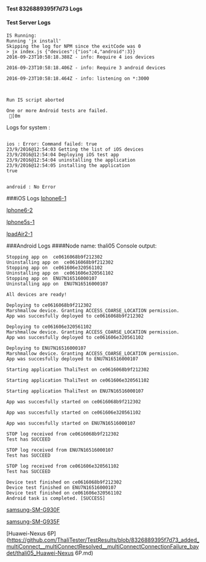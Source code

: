 #### Test 8326889395f7d73 Logs

#### Test Server Logs
```
IS Running:
Running 'jx install'
Skipping the log for NPM since the exitCode was 0
> jx index.js {"devices":{"ios":4,"android":3}}
2016-09-23T10:58:18.388Z - info: Require 4 ios devices

2016-09-23T10:58:18.406Z - info: Require 3 android devices

2016-09-23T10:58:18.464Z - info: listening on *:3000


 
Run IS script aborted
 
One or more Android tests are failed.
 [0m

```


Logs for system : 
```

ios : Error: Command failed: true
23/9/2016@12:54:03 Getting the list of iOS devices 
23/9/2016@12:54:04 Deploying iOS test app 
23/9/2016@12:54:04 uninstalling the application 
23/9/2016@12:54:05 installing the application 
true


android : No Error
```
###iOS Logs
[Iphone6-1](https://github.com/ThaliTester/TestResults/blob/8326889395f7d73_added_multiConnect__multiConnectResolved__multiConnectConnectionFailure_baydet/iOS_Iphone6-1.md)

[Iphone6-2](https://github.com/ThaliTester/TestResults/blob/8326889395f7d73_added_multiConnect__multiConnectResolved__multiConnectConnectionFailure_baydet/iOS_Iphone6-2.md)

[Iphone5s-1](https://github.com/ThaliTester/TestResults/blob/8326889395f7d73_added_multiConnect__multiConnectResolved__multiConnectConnectionFailure_baydet/iOS_Iphone5s-1.md)

[IpadAir2-1](https://github.com/ThaliTester/TestResults/blob/8326889395f7d73_added_multiConnect__multiConnectResolved__multiConnectConnectionFailure_baydet/iOS_IpadAir2-1.md)




###Android Logs
####Node name: thali05
Console output:
```
Stopping app on  ce0616068b9f212302
Uninstalling app on  ce0616068b9f212302
Stopping app on  ce061606e320561102
Uninstalling app on  ce061606e320561102
Stopping app on  ENU7N16516000107
Uninstalling app on  ENU7N16516000107

All devices are ready!

Deploying to ce0616068b9f212302
Marshmallow device. Granting ACCESS_COARSE_LOCATION permission.
App was succesfully deployed to ce0616068b9f212302

Deploying to ce061606e320561102
Marshmallow device. Granting ACCESS_COARSE_LOCATION permission.
App was succesfully deployed to ce061606e320561102

Deploying to ENU7N16516000107
Marshmallow device. Granting ACCESS_COARSE_LOCATION permission.
App was succesfully deployed to ENU7N16516000107

Starting application ThaliTest on ce0616068b9f212302

Starting application ThaliTest on ce061606e320561102

Starting application ThaliTest on ENU7N16516000107

App was succesfully started on ce0616068b9f212302

App was succesfully started on ce061606e320561102

App was succesfully started on ENU7N16516000107

STOP log received from ce0616068b9f212302
Test has SUCCEED

STOP log received from ENU7N16516000107
Test has SUCCEED

STOP log received from ce061606e320561102
Test has SUCCEED

Device test finished on ce0616068b9f212302 
Device test finished on ENU7N16516000107 
Device test finished on ce061606e320561102 
Android task is completed. [SUCCESS]
```
[samsung-SM-G930F](https://github.com/ThaliTester/TestResults/blob/8326889395f7d73_added_multiConnect__multiConnectResolved__multiConnectConnectionFailure_baydet/thali05_samsung-SM-G930F.md)

[samsung-SM-G935F](https://github.com/ThaliTester/TestResults/blob/8326889395f7d73_added_multiConnect__multiConnectResolved__multiConnectConnectionFailure_baydet/thali05_samsung-SM-G935F.md)

[Huawei-Nexus 6P](https://github.com/ThaliTester/TestResults/blob/8326889395f7d73_added_multiConnect__multiConnectResolved__multiConnectConnectionFailure_baydet/thali05_Huawei-Nexus 6P.md)


